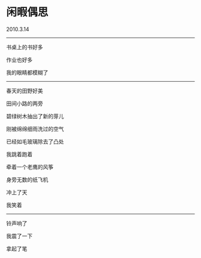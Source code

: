 # 闲暇偶思

2010.3.14

---

书桌上的书好多

作业也好多

我的眼睛都模糊了

---

春天的田野好美

田间小路的两旁

碧绿树木抽出了新的芽儿

刚被绵绵细雨洗过的空气

已经如毛玻璃除去了凸处

我跳着跑着

牵着一个老鹰的风筝

身旁无数的纸飞机

冲上了天

我笑着

---

铃声响了

我震了一下

拿起了笔

